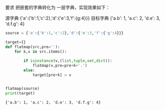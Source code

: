 要求
把嵌套的字典转化为 一层字典，实现效果如下：

源字典  {'a':{'b':1,'c':2},'d':{'e':3,'f':{g:4}}}
目标字典 {'a.b': 1, 'a.c': 2, 'd.e': 3, 'd.f.g': 4}

```python
source = {'a':{'b':1,'c':2},'d':{'e':3,'f':{'g':4}}}
```


```python
target={}
def flatmap(src,pre=''):
    for k,v in src.items():
 
        if isinstance(v,(list,tuple,set,dict)):
            flatmap(v,pre=pre+k+'.')
        else:
            target[pre+k] = v


flatmap(source)
print(target)
```

    {'a.b': 1, 'a.c': 2, 'd.e': 3, 'd.f.g': 4}



```python

```


```python

```


```python

```
